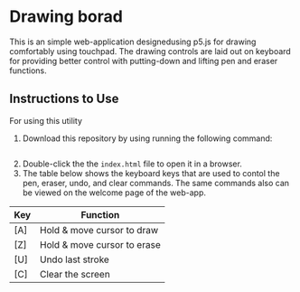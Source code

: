 # Drawing borad
This is an simple web-application designedusing p5.js for drawing comfortably using touchpad. The drawing controls are laid out on  keyboard for providing better control with putting-down and lifting pen and eraser functions.

## Instructions to Use
For using this utility

1. Download this repository by using running the following command:

```git clone https://github.com/AbeerVaishnav13/Drawing-board
```

2. Double-click the the `index.html` file to open it in a browser.
3. The table below shows the keyboard keys that are used to contol the pen, eraser, undo, and clear commands. The same commands also can be viewed on the welcome page of the web-app.

Key | Function
----|---------
 [A] | Hold & move cursor to draw
 [Z] | Hold & move cursor to erase
 [U] | Undo last stroke
 [C] | Clear the screen
